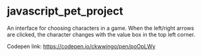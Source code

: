 # javascript_pet_project

An interface for choosing characters in a game. When the left/right arrows are clicked, the character changes with the value box in the top left corner.

Codepen link: https://codepen.io/ckwwingo/pen/poOpLWy
